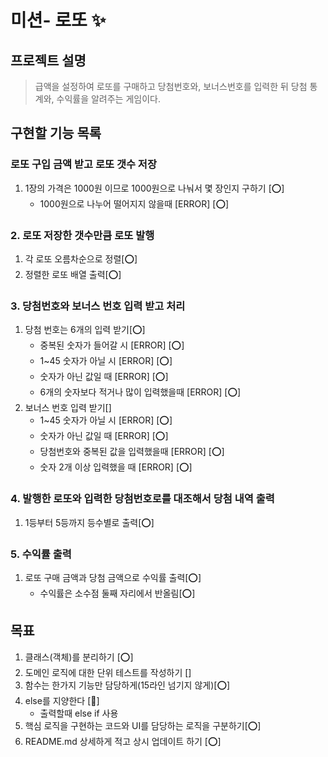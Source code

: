 # 미션- 로또 ✨

## 프로젝트 설명

> 급액을 설정하여 로또를 구매하고 당첨번호와, 보너스번호를 입력한 뒤 당첨 통계와, 수익률을 알려주는 게임이다.

## 구현할 기능 목록

### 로또 구입 금액 받고 로또 갯수 저장

1. 1장의 가격은 1000원 이므로 1000원으로 나눠서 몇 장인지 구하기 [⭕]
   - 1000원으로 나누어 떨어지지 않을때 [ERROR] [⭕]

### 2. 로또 저장한 갯수만큼 로또 발행

1. 각 로또 오름차순으로 정렬[⭕]
2. 정렬한 로또 배열 출력[⭕]

### 3. 당첨번호와 보너스 번호 입력 받고 처리

1. 당첨 번호는 6개의 입력 받기[⭕]
   - 중복된 숫자가 들어갈 시 [ERROR] [⭕]
   - 1~45 숫자가 아닐 시 [ERROR] [⭕]
   - 숫자가 아닌 값일 때 [ERROR] [⭕]
   - 6개의 숫자보다 적거나 많이 입력했을때 [ERROR] [⭕]
2. 보너스 번호 입력 받기[]
   - 1~45 숫자가 아닐 시 [ERROR] [⭕]
   - 숫자가 아닌 값일 때 [ERROR] [⭕]
   - 당첨번호와 중복된 값을 입력했을때 [ERROR] [⭕]
   - 숫자 2개 이상 입력했을 때 [ERROR] [⭕]

### 4. 발행한 로또와 입력한 당첨번호로를 대조해서 당첨 내역 출력

1. 1등부터 5등까지 등수별로 출력[⭕]

### 5. 수익률 출력

1. 로또 구매 금액과 당첨 금액으로 수익률 출력[⭕]
   - 수익률은 소수점 둘째 자리에서 반올림[⭕]

## 목표

1. 클래스(객체)를 분리하기 [⭕]
2. 도메인 로직에 대한 단위 테스트를 작성하기 []
3. 함수는 한가지 기능만 담당하게(15라인 넘기지 않게)[⭕]
4. else를 지양한다 [🔺]
   - 출력할때 else if 사용
5. 핵심 로직을 구현하는 코드와 UI를 담당하는 로직을 구분하기[⭕]
6. README.md 상세하게 적고 상시 업데이트 하기 [⭕]

